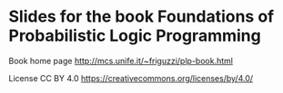 # Slides for the book Foundations of Probabilistic Logic Programming 

Book home page http://mcs.unife.it/~friguzzi/plp-book.html

License CC BY 4.0 https://creativecommons.org/licenses/by/4.0/